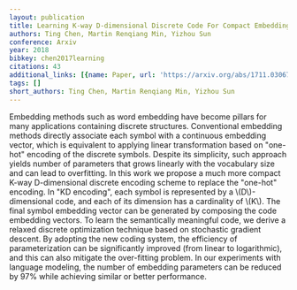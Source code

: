 ```yaml
---
layout: publication
title: Learning K-way D-dimensional Discrete Code For Compact Embedding Representations
authors: Ting Chen, Martin Renqiang Min, Yizhou Sun
conference: Arxiv
year: 2018
bibkey: chen2017learning
citations: 43
additional_links: [{name: Paper, url: 'https://arxiv.org/abs/1711.03067'}]
tags: []
short_authors: Ting Chen, Martin Renqiang Min, Yizhou Sun
---
```

Embedding methods such as word embedding have become pillars for many
applications containing discrete structures. Conventional embedding methods
directly associate each symbol with a continuous embedding vector, which is
equivalent to applying linear transformation based on "one-hot" encoding of the
discrete symbols. Despite its simplicity, such approach yields number of
parameters that grows linearly with the vocabulary size and can lead to
overfitting. In this work we propose a much more compact K-way D-dimensional
discrete encoding scheme to replace the "one-hot" encoding. In "KD encoding",
each symbol is represented by a \\(D\\)-dimensional code, and each of its dimension
has a cardinality of \\(K\\). The final symbol embedding vector can be generated by
composing the code embedding vectors. To learn the semantically meaningful
code, we derive a relaxed discrete optimization technique based on stochastic
gradient descent. By adopting the new coding system, the efficiency of
parameterization can be significantly improved (from linear to logarithmic),
and this can also mitigate the over-fitting problem. In our experiments with
language modeling, the number of embedding parameters can be reduced by 97%
while achieving similar or better performance.